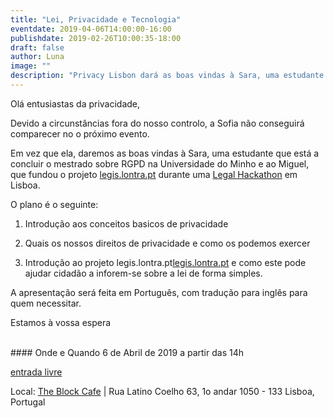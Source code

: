 ```yaml
---
title: "Lei, Privacidade e Tecnologia"
eventdate: 2019-04-06T14:00:00-16:00
publishdate: 2019-02-26T10:00:35-18:00
draft: false
author: Luna
image: ""
description: "Privacy Lisbon dará as boas vindas à Sara, uma estudante que está a concluir o mestrado sobre RGPD na Universidade do Minho e ao Miguel, que fundou o projeto http://legis.lontra.pt/"
---
```


Olá entusiastas da privacidade,

Devido a circunstâncias fora do nosso controlo, a Sofia não conseguirá comparecer no o próximo evento.

Em vez que ela, daremos as boas vindas à Sara, uma estudante que está a concluir o mestrado sobre RGPD na Universidade do Minho e ao Miguel, que fundou o projeto [legis.lontra.pt](http://legis.lontra.pt/) durante uma [Legal Hackathon](https://legal-hackathon.com/) em Lisboa.

O plano é o seguinte:

1. Introdução aos conceitos basicos de privacidade

2. Quais os nossos direitos de privacidade e como os podemos exercer

3. Introdução ao projeto legis.lontra.pt[legis.lontra.pt](http://legis.lontra.pt/) e como este pode ajudar cidadão a inforem-se sobre a lei de forma simples.

A apresentação será feita em Português, com tradução para inglês para quem necessitar.

Estamos à vossa espera

<br>
#### Onde e Quando
6 de Abril de 2019 a partir das 14h

[entrada livre](https://www.meetup.com/Social-at-The-Block-Cafe/)

Local: [The Block Cafe](http://theblock.cafe/) |  Rua Latino Coelho 63, 1o andar 1050 - 133 Lisboa, Portugal



